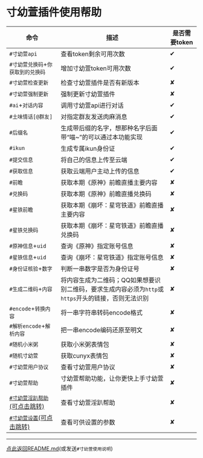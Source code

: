 # 寸幼萱插件使用帮助

|命令|描述|是否需要token|
|-----|-----------|--------------|
|`#寸幼萱api`|查看token剩余可用次数| ✔ |
|`#寸幼萱兑换码`+`你获取到的兑换码`|增加寸幼萱token可用次数|✔|
|`#寸幼萱检查更新`|检查寸幼萱插件是否有新版本| ✘ |
|`#寸幼萱强制更新`|强制更新寸幼萱插件|✘|
|`#ai`+`对话内容`|调用寸幼萱api进行对话|✔|
|`#土味情话[@群友]`|对指定群友发送肉麻消息|✔|
|`#后缀名`|生成带后缀的名字，想那种名字后面带“喵~”的可以通过本功能实现|✔|
|`#ikun`|生成专属ikun身份证| ✔ |
|`#提交信息`|将自己的信息上传至云端| ✔ |
|`#获取信息`|获取云端用户主动上传的信息| ✔ |
|`#前瞻`|获取本期《原神》前瞻直播主要内容| ✘ |
|`#兑换码`|获取本期《原神》前瞻直播兑换码| ✘ |
|`#星铁前瞻`|获取本期《崩坏：星穹铁道》前瞻直播主要内容| ✘ |
|`#星铁兑换码`|获取本期《崩坏：星穹铁道》前瞻直播兑换码| ✘ |
|`#原神信息`+`uid`|查询《原神》指定账号信息| ✘ |
|`#星铁信息`+`uid`|查询《崩坏：星穹铁道》指定账号信息| ✘|
|`#身份证核验`+`数字`|判断一串数字是否为身份证号| ✘ |
|`#生成二维码`+`内容`|将内容生成为二维码；QQ如果想要识别二维码，要求生成内容必须为`http`或`https`开头的链接，否则无法识别| ✘ |
|`#encode`+`转换内容`|将一串字符串转码encode格式| ✘ |
|`#解析encode`+`解析内容`|把一串encode编码还原至明文| ✘ |
|`#随机小米粥`|获取小米粥表情包| ✘ |
|`#随机寸幼萱`|获取cunyx表情包| ✘ |
|`#寸幼萱用户协议`|查看寸幼萱用户协议|✘|
|`#寸幼萱帮助`|寸幼萱帮助功能，让你更快上手寸幼萱插件|✘|
|[`#寸幼萱淫趴帮助`(可点击跳转)](/HELP/IMPACT.md)|查看寸幼萱淫趴帮助| ✘ |
|[`#寸幼萱设置`(可点击跳转)](/HELP/INSTALL.md)|查看可供设置的参数| ✘ |
---
[点此返回README.md](https://gitee.com/cunyx/cunyx-plugin)(或发送`#寸幼萱使用说明`)